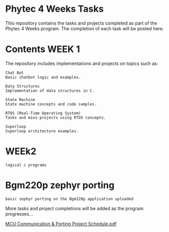  # Phytec 4 Weeks Tasks

 This repository contains the tasks and projects completed as part of the Phytec 4 Weeks program. The completion of each task will be posted here.
 

#  Contents  WEEK 1

 The repository includes implementations and projects on topics such as:

    Chat Bot
    Basic chatbot logic and examples.

    Data Structures
    Implementation of data structures in C.

    State Machine
    State machine concepts and code samples.

    RTOS (Real-Time Operating System)
    Tasks and mini-projects using RTOS concepts.

    Superloop
    Superloop architecture examples.
    

# WEEk2
    logical c programs

   # Bgm220p zephyr porting  

    basic zephyr porting on the Bgm220p application uploaded


  More tasks and project completions will be added as the program progresses...

[MCU Communication & Porting Project Schedule.pdf](https://github.com/user-attachments/files/21167666/MCU.Communication.Porting.Project.Schedule.pdf)



